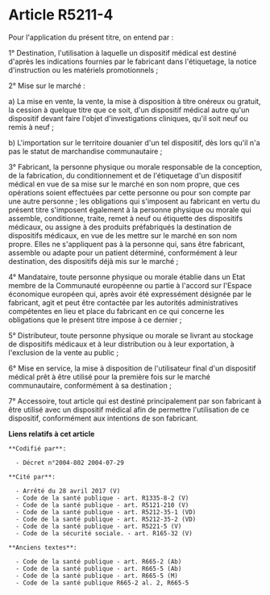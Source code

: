 # Article R5211-4

Pour l'application du présent titre, on entend par :

1° Destination, l'utilisation à laquelle un dispositif médical est destiné d'après les indications fournies par le fabricant
dans l'étiquetage, la notice d'instruction ou les matériels promotionnels ;

2° Mise sur le marché :

a) La mise en vente, la vente, la mise à disposition à titre onéreux ou gratuit, la cession à quelque titre que ce soit, d'un
dispositif médical autre qu'un dispositif devant faire l'objet d'investigations cliniques, qu'il soit neuf ou remis à neuf ;

b) L'importation sur le territoire douanier d'un tel dispositif, dès lors qu'il n'a pas le statut de marchandise
communautaire ;

3° Fabricant, la personne physique ou morale responsable de la conception, de la fabrication, du conditionnement et de
l'étiquetage d'un dispositif médical en vue de sa mise sur le marché en son nom propre, que ces opérations soient effectuées
par cette personne ou pour son compte par une autre personne ; les obligations qui s'imposent au fabricant en vertu du
présent titre s'imposent également à la personne physique ou morale qui assemble, conditionne, traite, remet à neuf ou
étiquette des dispositifs médicaux, ou assigne à des produits préfabriqués la destination de dispositifs médicaux, en vue de
les mettre sur le marché en son nom propre. Elles ne s'appliquent pas à la personne qui, sans être fabricant, assemble ou
adapte pour un patient déterminé, conformément à leur destination, des dispositifs déjà mis sur le marché ;

4° Mandataire, toute personne physique ou morale établie dans un Etat membre de la Communauté européenne ou partie à l'accord
sur l'Espace économique européen qui, après avoir été expressément désignée par le fabricant, agit et peut être contactée par
les autorités administratives compétentes en lieu et place du fabricant en ce qui concerne les obligations que le présent
titre impose à ce dernier ;

5° Distributeur, toute personne physique ou morale se livrant au stockage de dispositifs médicaux et à leur distribution ou à
leur exportation, à l'exclusion de la vente au public ;

6° Mise en service, la mise à disposition de l'utilisateur final d'un dispositif médical prêt à être utilisé pour la première
fois sur le marché communautaire, conformément à sa destination ;

7° Accessoire, tout article qui est destiné principalement par son fabricant à être utilisé avec un dispositif médical afin
de permettre l'utilisation de ce dispositif, conformément aux intentions de son fabricant.

**Liens relatifs à cet article**

	**Codifié par**:

	  - Décret n°2004-802 2004-07-29

	**Cité par**:

	  - Arrêté du 28 avril 2017 (V)
	  - Code de la santé publique - art. R1335-8-2 (V)
	  - Code de la santé publique - art. R5121-210 (V)
	  - Code de la santé publique - art. R5212-35-1 (VD)
	  - Code de la santé publique - art. R5212-35-2 (VD)
	  - Code de la santé publique - art. R5221-5 (V)
	  - Code de la sécurité sociale. - art. R165-32 (V)

	**Anciens textes**:

	  - Code de la santé publique - art. R665-2 (Ab)
	  - Code de la santé publique - art. R665-5 (Ab)
	  - Code de la santé publique - art. R665-5 (M)
	  - Code de la santé publique R665-2 al. 2, R665-5
